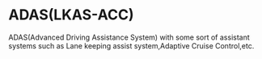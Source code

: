 # ADAS(LKAS-ACC)
ADAS(Advanced Driving Assistance System) with some sort of assistant systems such as Lane keeping assist system,Adaptive Cruise Control,etc.
